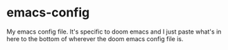 # emacs-config
My emacs config file. It's specific to doom emacs and I just paste what's in here to the bottom of wherever the doom emacs config file is. 
